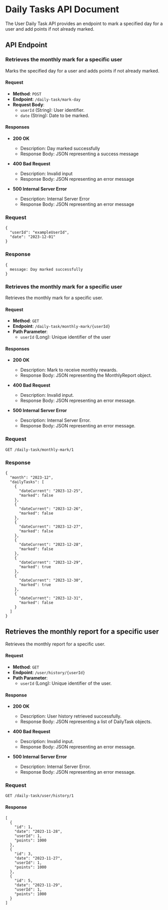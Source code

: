 # Daily Tasks API Document

The User Daily Task API provides an endpoint to mark a specified day for a user and add points if not already marked.

## API Endpoint

### Retrieves the monthly mark for a specific user

Marks the specified day for a user and adds points if not already marked.

#### Request

- **Method**: `POST`
- **Endpoint**: `/daily-task/mark-day`
- **Request Body**:
  - `userId` (String): User identifier.
  - `date` (String): Date to be marked.

#### Responses

- **200 OK**
  - Description: Day marked successfully
  - Response Body: JSON representing a success message
  
- **400 Bad Request**
  - Description: Invalid input
  - Response Body: JSON representing an error message

- **500 Internal Server Error**
  - Description: Internal Server Error
  - Response Body: JSON representing an error message

### Request

```
{
  "userId": "exampleUserId",
  "date": "2023-12-01"
}
```
### Response

```
{
  message: Day marked successfully
}
```
### Retrieves the monthly mark for a specific user

Retrieves the monthly mark for a specific user.

#### Request

- **Method**: `GET`
- **Endpoint**: `/daily-task/monthly-mark/{userId}`
- **Path Parameter**:
  - `userId` (Long): Unique identifier of the user

#### Responses

- **200 OK**
  - Description: Mark to receive monthly rewards.
  - Response Body: JSON representing the MonthlyReport object.
  
- **400 Bad Request**
  - Description: Invalid input.
  - Response Body: JSON representing an error message.

- **500 Internal Server Error**
  - Description: Internal Server Error.
  - Response Body: JSON representing an error message.

### Request

```
GET /daily-task/monthly-mark/1
```
### Response
```
{
  "month": "2023-12",
  "dailyTasks": [
    {
      "dateCurrent": "2023-12-25",
      "marked": false
    },
    {
      "dateCurrent": "2023-12-26",
      "marked": false
    },
    {
      "dateCurrent": "2023-12-27",
      "marked": false
    },
    {
      "dateCurrent": "2023-12-28",
      "marked": false
    },
    {
      "dateCurrent": "2023-12-29",
      "marked": true
    },
    {
      "dateCurrent": "2023-12-30",
      "marked": true
    },
    {
      "dateCurrent": "2023-12-31",
      "marked": false
    }
  ]
}
```
## Retrieves the monthly report for a specific user

Retrieves the monthly report for a specific user.

#### Request

- **Method**: `GET`
- **Endpoint**: `/user/history/{userId}`
- **Path Parameter**:
  - `userId` (Long): Unique identifier of the user.

#### Response

- **200 OK**
  - Description: User history retrieved successfully.
  - Response Body: JSON representing a list of DailyTask objects.
  
- **400 Bad Request**
  - Description: Invalid input.
  - Response Body: JSON representing an error message.

- **500 Internal Server Error**
  - Description: Internal Server Error.
  - Response Body: JSON representing an error message.

### Request

```
GET /daily-task/user/history/1
```

#### Response
```
[
  {
    "id": 1,
    "date": "2023-11-28",
    "userId": 1,
    "points": 1000
  },
  {
    "id": 3,
    "date": "2023-11-27",
    "userId": 1,
    "points": 1000
  },
  {
    "id": 5,
    "date": "2023-11-29",
    "userId": 1,
    "points": 1000
  }
]
```
